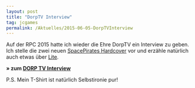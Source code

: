 ```yaml
---
layout: post
title: "DorpTV Interview"
tag: jcgames
permalink: /Aktuelles/2015-06-05-DorpTVInterview
---
```


Auf der RPC 2015 hatte ich wieder die Ehre DorpTV ein Interview zu geben. Ich stelle die zwei neuen [SpacePirates Hardcover](https://jcgames.de/spacepirates/Produkte) vor und erzähle natürlich auch etwas über [Lite](https://lite.jcgames.de).

**&raquo; zum [DORP TV Interview](http://www.die-dorp.de/index.php/dorp-tv/rpc-2015/1963-rpc-2015-space-pirates)**

P.S. Mein T-Shirt ist natürlich Selbstironie pur!


